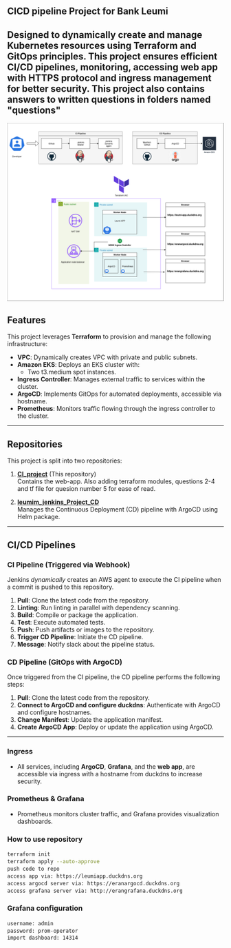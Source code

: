 ## CICD pipeline Project for Bank Leumi

Designed to dynamically create and manage Kubernetes resources using Terraform and GitOps principles. 
This project ensures efficient CI/CD pipelines, monitoring, accessing web app with HTTPS protocol and ingress management for better security.
This project also contains answers to written questions in folders named "questions"
---
![My Example Image](Leumi-Project.png)
## Features
This project leverages **Terraform** to provision and manage the following infrastructure:
- **VPC**: Dynamically creates VPC with private and public subnets.
- **Amazon EKS**: Deploys an EKS cluster with:
  - Two t3.medium spot instances.
- **Ingress Controller**: Manages external traffic to services within the cluster.
- **ArgoCD**: Implements GitOps for automated deployments, accessible via hostname.
- **Prometheus**: Monitors traffic flowing through the ingress controller to the cluster.

---

## Repositories

This project is split into two repositories:

1. **[CI_project](https://github.com/eranzaksh/CI_project.git)** (This repository)  
   Contains the web-app. Also adding terraform modules, questions 2-4 and tf file for quesion number 5 for ease of read.
   
2. **[leumim_jenkins_Project_CD](https://github.com/eranzaksh/GitOps_Project_CD.git)**  
   Manages the Continuous Deployment (CD) pipeline with ArgoCD using Helm package.

---

## CI/CD Pipelines

### **CI Pipeline (Triggered via Webhook)**  
Jenkins *dynamically* creates an AWS agent to execute the CI pipeline when a commit is pushed to this repository.

1. **Pull**: Clone the latest code from the repository.
2. **Linting**: Run linting in parallel with dependency scanning.
3. **Build**: Compile or package the application.
4. **Test**: Execute automated tests.
5. **Push**: Push artifacts or images to the repository.
6. **Trigger CD Pipeline**: Initiate the CD pipeline.
7. **Message**: Notify slack about the pipeline status.

### **CD Pipeline (GitOps with ArgoCD)**  
Once triggered from the CI pipeline, the CD pipeline performs the following steps:

1. **Pull**: Clone the latest code from the repository.
2. **Connect to ArgoCD and configure duckdns**: Authenticate with ArgoCD and configure hostnames.
3. **Change Manifest**: Update the application manifest.
4. **Create ArgoCD App**: Deploy or update the application using ArgoCD.

---

### **Ingress**
- All services, including **ArgoCD**, **Grafana**, and the **web app**, are accessible via ingress with a hostname from duckdns to increase security.

### **Prometheus & Grafana**
- Prometheus monitors cluster traffic, and Grafana provides visualization dashboards.

### **How to use repository**
```bash
terraform init
terraform apply --auto-approve
push code to repo
access app via: https://leumiapp.duckdns.org
access argocd server via: https://eranargocd.duckdns.org
access grafana server via: http://erangrafana.duckdns.org
```
### **Grafana configuration**
```bash
username: admin
password: prom-operator
import dashboard: 14314
```
